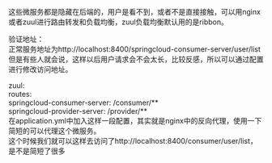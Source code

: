 这些微服务都是隐藏在后端的，用户是看不到，或者不是直接接触，可以用nginx或者zuul进行路由转发和负载均衡，zuul负载均衡默认用的是ribbon。

验证地址：  
正常服务地址为http://localhost:8400/springcloud-consumer-server/user/list  
但是有些人就会说，这样以后用户请求会不会太长，比较反感，所以可以通过配置进行修改访问地址。

zuul:  
  routes:  
    springcloud-consumer-server: /consumer/**  
    springcloud-provider-server: /provider/**  
在application.yml中加入这样一段配置，其实就是nginx中的反向代理，使用一下简短的可以代理这个微服务。  
这个时候我们就可以这样去访问了http://localhost:8400/consumer/user/list，是不是简短了很多